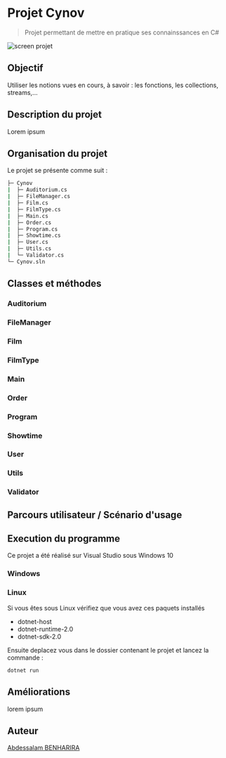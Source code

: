 # Projet Cynov 

> Projet permettant de mettre en pratique ses connainssances en C#

![screen projet](pics/desc.png)

## Objectif

Utiliser les notions vues en cours, à savoir : les fonctions, les collections, streams,...

## Description du projet

Lorem ipsum

## Organisation du projet

Le projet se présente comme suit :

```bash
├─ Cynov
|  ├─ Auditorium.cs
|  ├─ FileManager.cs
|  ├─ Film.cs
|  ├─ FilmType.cs
|  ├─ Main.cs
|  ├─ Order.cs
|  ├─ Program.cs
|  ├─ Showtime.cs
|  ├─ User.cs
|  ├─ Utils.cs
|  └─ Validator.cs
└─ Cynov.sln
```

## Classes et méthodes

### Auditorium

### FileManager

### Film

### FilmType

### Main

### Order

### Program

### Showtime

### User

### Utils

### Validator

## Parcours utilisateur / Scénario d'usage

## Execution du programme

Ce projet a été réalisé sur Visual Studio sous Windows 10

### Windows

### Linux

Si vous êtes sous Linux vérifiez que vous avez ces paquets installés

- dotnet-host
- dotnet-runtime-2.0
- dotnet-sdk-2.0

Ensuite deplacez vous dans le dossier contenant le projet et lancez la commande :

    dotnet run

## Améliorations

lorem ipsum

## Auteur

[Abdessalam BENHARIRA](https://github.com/Abdessalam98)
